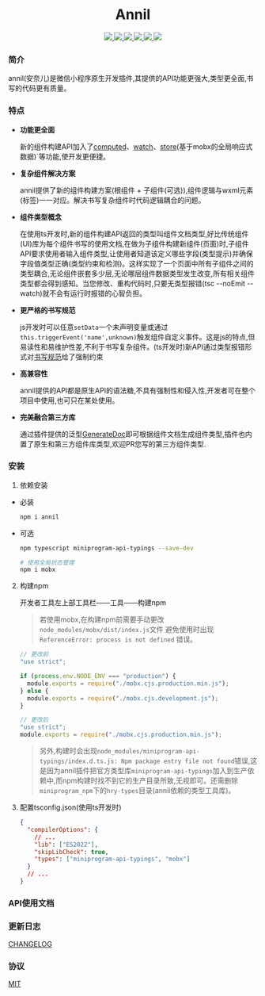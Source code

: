<h1 align="center">Annil</h1>

<p align="center">
<a href="https://www.npmjs.com/package/annil" >
 <img src="https://img.shields.io/npm/v/annil?style=flat"/>
</a>
<a href="https://github.com/missannil/annil/blob/main/.github/workflows/test.yml" >
 <img src="https://github.com/missannil/annil/actions/workflows/test.yml/badge.svg?branch=miss"/>
 </a>
<a href="https://github.com/missannil/annil/blob/main/.github/workflows/release-please.yml" >
 <img src="https://github.com/missannil/annil/actions/workflows/release-please.yml/badge.svg?branch=main"/>
 </a>
<a href="https://github.com/missannil/annil/blob/main/LICENSE" >
 <img src="https://img.shields.io/github/license/missannil/annil"/>
 </a>
<a href="https://codecov.io/gh/missannil/annil" >
 <img src="https://codecov.io/gh/missannil/annil/graph/badge.svg?token=4CFCHGST79"/>
 </a>
<a href="https://www.npmjs.com/package/annil" >
<img src="https://img.shields.io/npm/dependency-version/annil/dev/typescript"/>
</a>
</p>

### 简介

annil(安奈儿)是微信小程序原生开发插件,其提供的API功能更强大,类型更全面,书写的代码更有质量。

### 特点

- **功能更全面**

  新的组件构建API加入了[computed](./doc/fields/computed.md)、[watch](./doc/fields/watch.md)、[store](./doc/fields/store.md)(基于mobx的全局响应式数据)`等功能,使开发更便捷。

- **复杂组件解决方案**

  annil提供了新的组件构建方案(根组件 + 子组件(可选)),组件逻辑与wxml元素(标签)一一对应。解决书写复杂组件时代码逻辑耦合的问题。

- **组件类型概念**

  在使用ts开发时,新的组件构建API返回的类型叫组件文档类型,好比传统组件(UI)库为每个组件书写的使用文档,在做为子组件构建新组件(页面)时,子组件API要求使用者输入组件类型,让使用者知道该定义哪些字段(类型提示)并确保字段值类型正确(类型约束和检测)。这样实现了一个页面中所有子组件之间的类型耦合,无论组件嵌套多少层,无论哪层组件数据类型发生改变,所有相关组件类型都会得到感知。当您修改、重构代码时,只要无类型报错(tsc --noEmit --watch)就不会有运行时报错的心智负担。

- **更严格的书写规范**

  js开发时可以任意`setData`一个未声明变量或通过`this.triggerEvent('name',unknown)`触发组件自定义事件。这是js的特点,但易读性和易维护性差,不利于书写复杂组件。(ts开发时)新API通过类型报错形式对[书写规范](./doc/standard.md)给了强制约束

- **高兼容性**

  annil提供的API都是原生API的语法糖,不具有强制性和侵入性,开发者可在整个项目中使用,也可只在某处使用。

- **完美融合第三方库**

  通过插件提供的泛型[GenerateDoc](./src/types/GenerateDoc.ts)即可根据组件文档生成组件类型,插件也内置了原生和第三方组件库类型,欢迎PR您写的第三方组件类型.

### 安装

1. 依赖安装

- 必装

  ```bash
  npm i annil
  ```

- 可选

  ```bash
  npm typescript miniprogram-api-typings --save-dev
  ```

  ```bash
  # 使用全局状态管理
  npm i mobx
  ```

2. 构建npm

   开发者工具左上部工具栏——工具——构建npm
   > 若使用mobx,在构建npm前需要手动更改`node_modules/mobx/dist/index.js`文件
   > 避免使用时出现 `ReferenceError: process is not defined` 错误。
   ```js
   // 更改前
   "use strict";

   if (process.env.NODE_ENV === "production") {
     module.exports = require("./mobx.cjs.production.min.js");
   } else {
     module.exports = require("./mobx.cjs.development.js");
   }
   ```
   ```js
   // 更改后
   "use strict";
   module.exports = require("./mobx.cjs.production.min.js");
   ```

   > 另外,构建时会出现`node_modules/miniprogram-api-typings/index.d.ts.js: Npm package entry file not found`错误,这是因为annil插件把官方类型库`miniprogram-api-typings`加入到生产依赖中,而npm构建时找不到它的生产目录所致,无视即可。还需删除`miniprogram_npm`下的`hry-types`目录(annil依赖的类型工具库)。

3. 配置tsconfig.json(使用ts开发时)
   ```json
   {
     "compilerOptions": {
       // ...
       "lib": ["ES2022"],
       "skipLibCheck": true,
       "types": ["miniprogram-api-typings", "mobx"]
     }
     // ...
   }
   ```

### API使用文档

### 更新日志

[CHANGELOG](./CHANGELOG.md)

### 协议

[MIT](./LICENSE)
